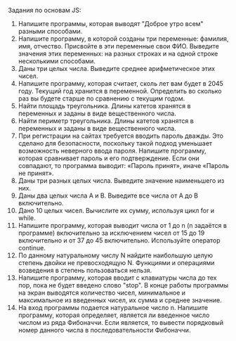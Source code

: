 Задания по основам JS:

1.	Напишите программы, которая выводят "Доброе утро всем" разными способами.
2.	Напишите программу, в которой созданы три переменные: фамилия, имя, отчество. Присвойте в эти переменные свои ФИО. Выведите значения этих переменных: на разных строках и на одной строке несколькими способами.
3.	Даны три целых числа. Выведите среднее арифметическое этих чисел.
4.	Напишите программу, которая считает, сколь лет вам будет в 2045 году.
Текущий год хранится в переменной. Определить во сколько раз вы будете старше по сравнению с текущим годом.
5.	Найти площадь треугольника. Длины катетов хранятся в переменных и заданы в виде вещественного числа.
6.	Найти периметр треугольника. Длины катетов хранятся в переменных и заданы в виде вещественного числа.
7.	При регистрации на сайтах требуется вводить пароль дважды. Это сделано для безопасности, поскольку такой подход уменьшает возможность неверного ввода пароля. Напишите программу, которая сравнивает пароль и его подтверждение. Если они совпадают, то программа выводит: «Пароль принят», иначе «Пароль не принят».
8.	Даны три разных целых числа. Выведите значение наименьшего из них.
9.	Даны два целых числа А и В. Выведите все числа от A до B включительно.
10.	 Дано 10 целых чисел. Вычислите их сумму, используя цикл for и while.
11.	 Напишите программу, которая выводит числа от 1 до n (n задаётся в программе) включительно за исключением чисел от 15 до 19 включительно и от 37 до 45 включительно. Используйте оператор cоntinue.
12.	 По данному натуральному числу N найдите наибольшую целую степень двойки не превосходящую N. Функциями и операциями возведения в степень пользоваться нельзя.
13.	 Напишите программу, которая вводит с клавиатуры числа до тех пор, пока не будет введено слово "stop". В конце работы программы на экран выводятся количество чисел, минимальное и максимальное из введенных чисел, их сумма и среднее значение.
14.	 На вход программы подается натуральное число n. Напишите программу, которая определяет, является ли введенное число числом из ряда Фибоначчи. Если является, то вывести порядковый номер данного числа в последовательности Фибоначчи.
